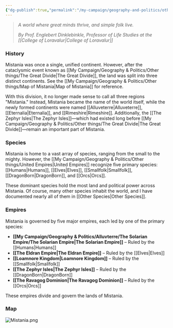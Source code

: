 ```yaml
---
{"dg-publish":true,"permalink":"/my-campaign/geography-and-politics/other-things/mistania/"}
---
```



> _A world where great minds thrive, and simple folk live._
> 
> _By Prof. Englebert Dinklebinkle, Professor of Life Studies at the [[College of Loravalur\|College of Loravalur]]_

### History

Mistania was once a single, unified continent. However, after the cataclysmic event known as [[My Campaign/Geography & Politics/Other things/The Great Divide\|The Great Divide]], the land was split into three distinct continents. See the [[My Campaign/Geography & Politics/Other things/Map of Mistania\|Map of Mistania]] for reference.

With this division, it no longer made sense to call all three regions "Mistania." Instead, Mistania became the name of the world itself, while the newly formed continents were named [[Alluveterre\|Alluveterre]], [[Eternalia\|Eternalia]], and [[Rimeshire\|Rimeshire]]. Additionally, the [[The Zephyr Isles\|The Zephyr Isles]]—which had existed long before [[My Campaign/Geography & Politics/Other things/The Great Divide\|The Great Divide]]—remain an important part of Mistania.

### Species

Mistania is home to a vast array of species, ranging from the small to the mighty. However, the [[My Campaign/Geography & Politics/Other things/United Empires\|United Empires]] recognize five primary species: [[Humans\|Humans]], [[Elves\|Elves]], [[Smallfolk\|Smallfolk]], [[DragonBorn\|DragonBorn]], and [[Orcs\|Orcs]].

These dominant species hold the most land and political power across Mistania. Of course, many other species inhabit the world, and I have documented nearly all of them in [[Other Species\|Other Species]].

### Empires

Mistania is governed by five major empires, each led by one of the primary species:

- **[[My Campaign/Geography & Politics/Alluvterre/The Solarian Empire/The Solarian Empire\|The Solarian Empire]]** – Ruled by the [[Humans\|Humans]]
- **[[The Eldran Empire\|The Eldran Empire]]** – Ruled by the [[Elves\|Elves]]
- **[[Loamnore Kingdom\|Loamnore Kingdom]]** – Ruled by the [[Smallfolk\|Smallfolk]]
- **[[The Zephyr Isles\|The Zephyr Isles]]** – Ruled by the [[DragonBorn\|DragonBorn]]
- **[[The Ravagog Dominion\|The Ravagog Dominion]]** – Ruled by the [[Orcs\|Orcs]]

These empires divide and govern the lands of Mistania.

### Map
![Mistania.png](/img/user/My%20Campaign/z_Images/Mistania.png)